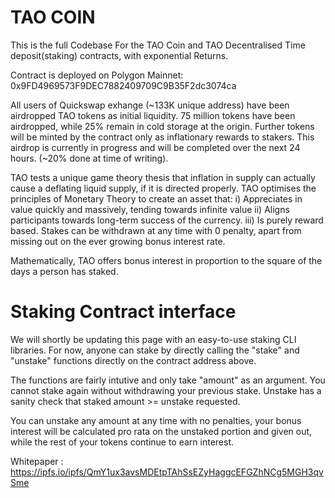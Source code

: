 # TAO COIN

This is the full Codebase For the TAO Coin and TAO Decentralised Time deposit(staking) contracts, with exponential Returns.

Contract is deployed on Polygon Mainnet: 0x9FD4969573F9DEC7882409709C9B35F2dc3074ca

All users of Quickswap exhange (~133K unique address) have been airdropped TAO tokens as initial liquidity. 75 million tokens have been airdropped, while 25% remain in cold storage at the origin. Further tokens will be minted by the contract only as inflationary rewards to stakers. This airdrop is currently in progress and will be completed over the next 24 hours. (~20% done at time of writing).


TAO tests a unique game theory thesis that inflation in supply can actually cause a deflating liquid supply, if it is directed properly. TAO optimises the principles of Monetary Theory to create an asset that:
i) Appreciates in value quickly and massively, tending towards infinite value
ii) Aligns participants towards long-term success of the currency.
iii) Is purely reward based. Stakes can be withdrawn at any time with 0 penalty, apart from missing out on the ever growing bonus interest rate.

Mathematically, TAO offers bonus interest in proportion to the square of the days a person has staked.

# Staking Contract interface

We will shortly be updating this page with an easy-to-use staking CLI libraries. For now, anyone can stake by directly calling the "stake" and "unstake" functions directly on the contract address above.

The functions are fairly intutive and only take "amount" as an argument.
You cannot stake again without withdrawing your previous stake. Unstake has a sanity check that staked amount >= unstake requested.

You can unstake any amount at any time with no penalties, your bonus interest will be calculated pro rata on the unstaked portion and given out, while the rest of your tokens continue to earn interest.


Whitepaper :  https://ipfs.io/ipfs/QmY1ux3avsMDEtpTAhSsEZyHaggcEFGZhNCg5MGH3qvSme
